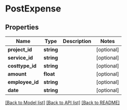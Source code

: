 # PostExpense

## Properties

 Name            | Type       | Description | Notes      
-----------------|------------|-------------|------------
 **project_id**  | **string** |             | [optional] 
 **service_id**  | **string** |             | [optional] 
 **costtype_id** | **string** |             | [optional] 
 **amount**      | **float**  |             | [optional] 
 **employee_id** | **string** |             | [optional] 
 **date**        | **string** |             | [optional] 

[[Back to Model list]](../README.md#documentation-for-models) [[Back to API list]](../README.md#documentation-for-api-endpoints) [[Back to README]](../README.md)


